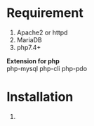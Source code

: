 # Requirement

1. Apache2 or httpd
2. MariaDB
3. php7.4+

<b>Extension for php</b>
<br>
php-mysql php-cli php-pdo

# Installation

1. 
